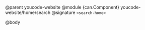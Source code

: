 @parent youcode-website
@module {can.Component} youcode-website/home/search <search-home>
@signature `<search-home>`

@body

## <search-home>

